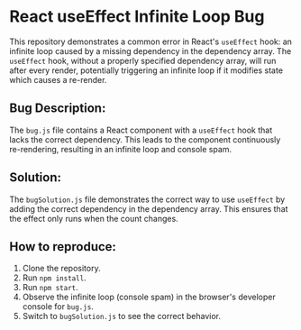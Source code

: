 # React useEffect Infinite Loop Bug

This repository demonstrates a common error in React's `useEffect` hook: an infinite loop caused by a missing dependency in the dependency array.  The `useEffect` hook, without a properly specified dependency array, will run after every render, potentially triggering an infinite loop if it modifies state which causes a re-render.

## Bug Description:
The `bug.js` file contains a React component with a `useEffect` hook that lacks the correct dependency.  This leads to the component continuously re-rendering, resulting in an infinite loop and console spam. 

## Solution:
The `bugSolution.js` file demonstrates the correct way to use `useEffect` by adding the correct dependency in the dependency array. This ensures that the effect only runs when the count changes. 

## How to reproduce:
1. Clone the repository.
2. Run `npm install`.
3. Run `npm start`.
4. Observe the infinite loop (console spam) in the browser's developer console for `bug.js`.
5. Switch to `bugSolution.js` to see the correct behavior.